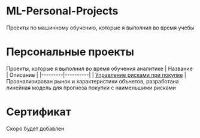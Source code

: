 # ML-Personal-Projects
Проекты по машинному обучению, которые я выполнил во время учебы
# Персональные проекты
Проекты, которые я выполнил во время обучения аналитике
| Название | Описание | 
|---------|----------|
| [Управление рисками при покупке](https://github.com/Swagozavr/Personal-Projects/blob/main/%D0%90%D0%BD%D0%B0%D0%BB%D0%B8%D0%B7%20%D0%BF%D1%80%D0%BE%D0%B4%D0%B0%D0%B6%20%D0%B0%D0%B2%D0%B8%D0%B0%D0%B1%D0%B8%D0%BB%D0%B5%D1%82%D0%BE%D0%B2/PlaneTicketsAnalysis.ipynb) | Проанализирован рынок и характеристики обънетов, разработана линейная модель для прогноза покупки с наименьшими рисками

# Сертификат
Скоро будет добавлен
